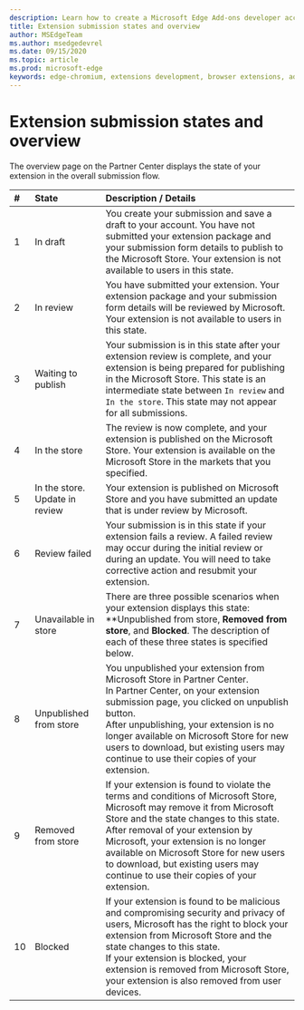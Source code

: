 ```yaml
---
description: Learn how to create a Microsoft Edge Add-ons developer account on Partner center.
title: Extension submission states and overview
author: MSEdgeTeam
ms.author: msedgedevrel
ms.date: 09/15/2020
ms.topic: article
ms.prod: microsoft-edge
keywords: edge-chromium, extensions development, browser extensions, addons, partner center, developer
---
```


# Extension submission states and overview  

The overview page on the Partner Center displays the state of your extension in the overall submission flow.  

| # |  State |  Description / Details |  
|:--- |:--- |:--- |  
| 1 |  In draft |  You create your submission and save a draft to your account.  You have not submitted your extension package and your submission form details to publish to the Microsoft Store.  Your extension is not available to users in this state.  |  
| 2|  In review |  You have submitted your extension.  Your extension package and your submission form details will be reviewed by Microsoft.  Your extension is not available to users in this state.  |  
| 3|  Waiting to publish |  Your submission is in this state after your extension review is complete, and your extension is being prepared for publishing in the Microsoft Store.  This state is an intermediate state between `In review` and `In the store`.  This state may not appear for all submissions.  |  
| 4|  In the store |  The review is now complete, and your extension is published on the Microsoft Store.  Your extension is available on the Microsoft Store in the markets that you specified.  |  
| 5 |  In the store.  Update in review |  Your extension is published on Microsoft Store and you have submitted an update that is under review by Microsoft.  |  
| 6 |  Review failed |  Your submission is in this state if your extension fails a review.  A failed review may occur during the initial review or during an update.  You will need to take corrective action and resubmit your extension.  |  
| 7 |  Unavailable in store |  There are three possible scenarios when your extension displays this state:  **Unpublished from store, **Removed from store**, and **Blocked**.  The description of each of these three states is specified below.  |  
| 8 |  Unpublished from store |  You unpublished your extension from Microsoft Store in Partner Center.  <br />  In Partner Center, on your extension submission page, you clicked on unpublish button.  <br />  After unpublishing, your extension is no longer available on Microsoft Store for new users to download, but existing users may continue to use their copies of your extension.  |  
| 9 |  Removed from store |  If your extension is found to violate the terms and conditions of Microsoft Store, Microsoft may remove it from Microsoft Store and the state changes to this state.  <br />  After removal of your extension by Microsoft, your extension is no longer available on Microsoft Store for new users to download, but existing users may continue to use their copies of your extension.  |  
| 10 |  Blocked |  If your extension is found to be malicious and compromising security and privacy of users, Microsoft has the right to block your extension from Microsoft Store and the state changes to this state.  <br />  If your extension is blocked, your extension is removed from Microsoft Store, your extension is also removed from user devices.  |  

